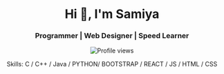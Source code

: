 
<h1 align="center">Hi 👋, I'm Samiya</h1>
<h3 align="center">Programmer | Web Designer | Speed Learner</h3>

<div align="center">

![Profile views](https://komarev.com/ghpvc/?username=samiya-huee&color=red)

Skills: C / C++ / Java / PYTHON/ BOOTSTRAP / REACT / JS / HTML / CSS
